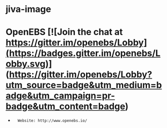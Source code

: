 # jiva-image
OpenEBS [![Join the chat at https://gitter.im/openebs/Lobby](https://badges.gitter.im/openebs/Lobby.svg)]
(https://gitter.im/openebs/Lobby?utm_source=badge&utm_medium=badge&utm_campaign=pr-badge&utm_content=badge)
=========
-       Website: http://www.openebs.io/
